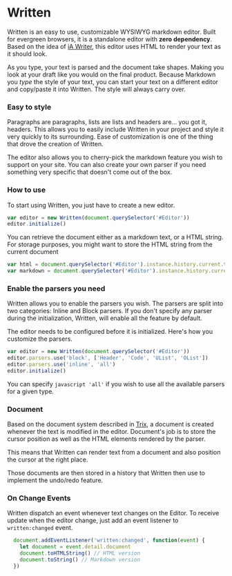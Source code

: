 # Written

Written is an easy to use, customizable WYSIWYG markdown editor. Built for evergreen browsers, it is a standalone editor with **zero dependency**. Based on the idea of [iA Writer](https://ia.net/writer/mac/), this editor uses HTML to render your text as it should look.

As you type, your text is parsed and the document take shapes. Making you look at your draft like you would on the final product. Because Markdown you *type* the style of your text, you can start your text on a different editor and copy/paste it into Written. The style will always carry over.

### Easy to style

Paragraphs are paragraphs, lists are lists and headers are... you got it, headers. This allows you to easily include Written in your project and style it very quickly to its surrounding. Ease of customization is one of the thing that drove the creation of Written.

The editor also allows you to cherry-pick the markdown feature you wish to support on your site. You can also create your own parser if you need something very specific that doesn't come out of the box.


### How to use

To start using Written, you just have to create a new editor.

```javascript
var editor = new Written(document.querySelector('#Editor'))
editor.initialize()
```

You can retrieve the document either as a markdown text, or a HTML string. For storage purposes, you might want to store the HTML string from the current document

```javascript
var html = document.querySelector('#Editor').instance.history.current.toHTMLString()
var markdown = document.querySelector('#Editor').instance.history.current.toString()
```

### Enable the parsers you need

Written allows you to enable the parsers you wish. The parsers are split into two categories: Inline and Block parsers. If you don't specify any parser during the initialization, Written, will enable all the feature by default.

The editor needs to be configured before it is initialized. Here's how you customize the parsers.

```javascript
var editor = new Written(document.querySelector('#Editor'))
editor.parsers.use('block', ['Header', 'Code', 'UList', 'OList'])
editor.parsers.use('inline', 'all')
editor.initialize()
```

You can specify ```javascript 'all'``` if you wish to use all the available parsers for a given type.

### Document

Based on the document system described in [Trix](https://github.com/basecamp/trix), a document is created whenever the text is modified in the editor. Document's job is to store the cursor position as well as the HTML elements rendered by the parser.

This means that Written can render text from a document and also position the cursor at the right place.

Those documents are then stored in a history that Written then use to implement the undo/redo feature.

### On Change Events

Written dispatch an event whenever text changes on the Editor. To receive update when the editor change, just add an event listener to ```written:changed``` event.

```javascript
  document.addEventListener('written:changed', function(event) {
    let document = event.detail.document
    document.toHTMLString() // HTML version
    document.toString() // Markdown version
  })
```
